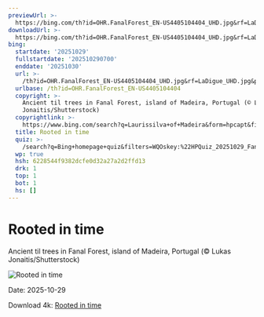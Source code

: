 ```yaml
---
previewUrl: >-
  https://bing.com/th?id=OHR.FanalForest_EN-US4405104404_UHD.jpg&rf=LaDigue_UHD.jpg&pid=hp&w=1024&h=576&rs=1&c=4
downloadUrl: >-
  https://bing.com/th?id=OHR.FanalForest_EN-US4405104404_UHD.jpg&rf=LaDigue_UHD.jpg&pid=hp&w=3840&h=2160&rs=1&c=4
bing:
  startdate: '20251029'
  fullstartdate: '202510290700'
  enddate: '20251030'
  url: >-
    /th?id=OHR.FanalForest_EN-US4405104404_UHD.jpg&rf=LaDigue_UHD.jpg&pid=hp&w=3840&h=2160&rs=1&c=4
  urlbase: /th?id=OHR.FanalForest_EN-US4405104404
  copyright: >-
    Ancient til trees in Fanal Forest, island of Madeira, Portugal (© Lukas
    Jonaitis/Shutterstock)
  copyrightlink: >-
    https://www.bing.com/search?q=Laurissilva+of+Madeira&form=hpcapt&filters=HpDate%3a%2220251029_0700%22
  title: Rooted in time
  quiz: >-
    /search?q=Bing+homepage+quiz&filters=WQOskey:%22HPQuiz_20251029_FanalForest%22&FORM=HPQUIZ
  wp: true
  hsh: 6228544f9382dcfe0d32a27a2d2ffd13
  drk: 1
  top: 1
  bot: 1
  hs: []
---
```

# Rooted in time

Ancient til trees in Fanal Forest, island of Madeira, Portugal (© Lukas Jonaitis/Shutterstock)

![Rooted in time](https://bing.com/th?id=OHR.FanalForest_EN-US4405104404_UHD.jpg&rf=LaDigue_UHD.jpg&pid=hp&w=1024&h=576&rs=1&c=4)

Date: 2025-10-29

Download 4k: [Rooted in time](https://bing.com/th?id=OHR.FanalForest_EN-US4405104404_UHD.jpg&rf=LaDigue_UHD.jpg&pid=hp&w=3840&h=2160&rs=1&c=4)
